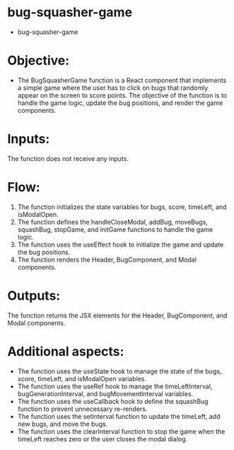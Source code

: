 # bug-squasher-game
- bug-squasher-game

# Objective:
- The BugSquasherGame function is a React component that implements a simple game where the user has to click on bugs that randomly appear on the screen to score points. The objective of the function is to handle the game logic, update the bug positions, and render the game components.

# Inputs:
The function does not receive any inputs.

# Flow:
1. The function initializes the state variables for bugs, score, timeLeft, and isModalOpen.
2. The function defines the handleCloseModal, addBug, moveBugs, squashBug, stopGame, and initGame functions to handle the game logic.
3. The function uses the useEffect hook to initialize the game and update the bug positions.
4. The function renders the Header, BugComponent, and Modal components.

# Outputs:
The function returns the JSX elements for the Header, BugComponent, and Modal components.

# Additional aspects:
- The function uses the useState hook to manage the state of the bugs, score, timeLeft, and isModalOpen variables.
- The function uses the useRef hook to manage the timeLeftInterval, bugGenerationInterval, and bugMovementInterval variables.
- The function uses the useCallback hook to define the squashBug function to prevent unnecessary re-renders.
- The function uses the setInterval function to update the timeLeft, add new bugs, and move the bugs.
- The function uses the clearInterval function to stop the game when the timeLeft reaches zero or the user closes the modal dialog.